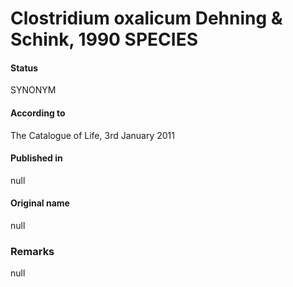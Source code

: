 # Clostridium oxalicum Dehning & Schink, 1990 SPECIES

#### Status
SYNONYM

#### According to
The Catalogue of Life, 3rd January 2011

#### Published in
null

#### Original name
null

### Remarks
null